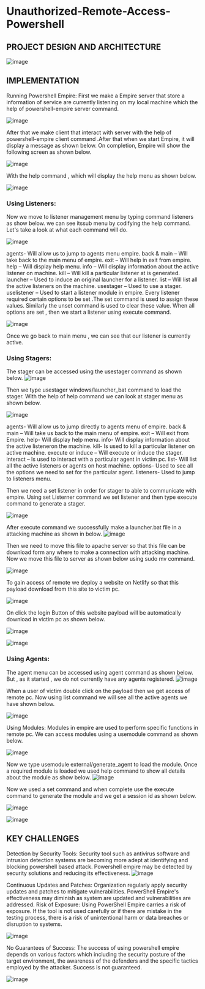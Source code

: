 # Unauthorized-Remote-Access-Powershell
## PROJECT DESIGN AND ARCHITECTURE
![image](https://github.com/NitinSharma973/Unauthorized-Remote-Access-Powershell-/assets/89895011/43b0828f-17e8-4d30-9047-3fa4c88c3481)

## IMPLEMENTATION
Running Powershell Empire:
First we make a Empire server that store a information of service are currently listening on my local machine which the help of powershell-empire server command.
       
  ![image](https://github.com/NitinSharma973/Unauthorized-Remote-Access-Powershell-/assets/89895011/d5b48947-bdc3-4c36-b16d-90a4ec4a2546)
                                                                
After that we make client that interact with server with the help of powershell-empire client command .After that when we  start Empire, it will display a message as shown below.
On completion, Empire will show the following screen as shown below.
 
  ![image](https://github.com/NitinSharma973/Unauthorized-Remote-Access-Powershell-/assets/89895011/b8aee0a7-5cd3-47aa-86c4-f79a8cb94ea2)
                                                               

With the help command , which will display the help menu as shown below.
 
                                                          
![image](https://github.com/NitinSharma973/Unauthorized-Remote-Access-Powershell-/assets/89895011/33c828fb-575d-462a-95c2-eba900cfea7b)


### Using Listeners:
Now we move to listener management menu by typing command listeners as show below. we can see itssub menu by codifying the help command. Let's take a look at what each command will do.
 
![image](https://github.com/NitinSharma973/Unauthorized-Remote-Access-Powershell-/assets/89895011/8f411762-31c3-431f-952e-831c7610fbc3)
                                                             
agents- Will allow us to jump to agents menu empire.
back & main – Will take  back to the main menu of empire.
exit – Will  help in exit from empire.
help – Will display help menu.
info – Will display information about the active listener on machine.
kill – Will kill a particular listener at is generated.
launcher – Used to induce an original launcher for a listener.
list – Will list all the active listeners on the machine.
usestager – Used to use a stager.
uselistener – Used to start a listener module in empire.
Every listener required certain options to be set .The set command is used to assign these values. Similarly the unset command is used to clear these value.
When all options are set , then we start a listener using execute command.


 ![image](https://github.com/NitinSharma973/Unauthorized-Remote-Access-Powershell-/assets/89895011/f3238d93-fc1a-4536-8464-493f28923e87)

                                                        

Once we go back to main menu , we can see that our listener is currently active.




### Using Stagers:
The stager can be accessed using the usestager command as shown below.
 ![image](https://github.com/NitinSharma973/Unauthorized-Remote-Access-Powershell-/assets/89895011/b4878617-d529-43cc-a46b-b64eff3716de)
                                                                    

Then we type usestager windows/launcher_bat command to load the stager. With the help of help command we can look at stager menu as shown below.

 ![image](https://github.com/NitinSharma973/Unauthorized-Remote-Access-Powershell-/assets/89895011/ea627ed3-f701-48bf-8986-d4ff9add2243)

                                                                  
agents- Will allow us to jump directly to agents menu of empire.
back & main – Will take us back to the main menu of empire.
exit – Will exit from Empire.
help- Will display help menu.
info- Will display information about the active listeneron the machine.
kill- Is used to kill a particular listener on active machine.
execute or induce – Will execute or induce the stager.
interact – Is used to interact with a particular agent in victim pc.
list- Will list all the active listeners or agents on host machine.
options- Used to see all the options we need to set for the particular agent.
listeners- Used to jump to listeners menu.

Then we need a set listener in order for stager to able to communicate with empire. Using set Listerner command we set listener and then type execute command to generate a stager.
 
 ![image](https://github.com/NitinSharma973/Unauthorized-Remote-Access-Powershell-/assets/89895011/84c77591-0aa7-43be-b2c2-786f4d10e93e)
                                                                    
After execute command we successfully make a launcher.bat file in a attacking machine as shown in below. 
       ![image](https://github.com/NitinSharma973/Unauthorized-Remote-Access-Powershell-/assets/89895011/7e57d7ce-91de-475c-807e-a121e896cab1)

Then we need to move  this file to apache server so that this file can be download  form any where to  make a connection with attacking machine.
Now we move this file to server as shown below using sudo mv command.

 ![image](https://github.com/NitinSharma973/Unauthorized-Remote-Access-Powershell-/assets/89895011/a1d67dc4-4137-4320-8cbf-080d83c71321)

                                                                
To gain access of remote we deploy a website on Netlify so that this payload download from this site to victim pc. 
 
  ![image](https://github.com/NitinSharma973/Unauthorized-Remote-Access-Powershell-/assets/89895011/5f13f943-ef1f-4565-9f2b-a09fb0cf8f69)
                                                               
On click the login Button of this website payload will be automatically download in victim pc as shown below.
 
  ![image](https://github.com/NitinSharma973/Unauthorized-Remote-Access-Powershell-/assets/89895011/83838ebd-7cc2-4146-9eaa-a13456de45d6)
                                                           
![image](https://github.com/NitinSharma973/Unauthorized-Remote-Access-Powershell-/assets/89895011/3e431644-87c8-4037-a859-6aed42d2bfce)

### Using Agents:
The agent menu  can be accessed using agent command as shown below. But , as it started , we do not currently have any agents registered.
 ![image](https://github.com/NitinSharma973/Unauthorized-Remote-Access-Powershell-/assets/89895011/e72a6ae9-97fa-42f3-9f62-6eb313619344)

                                                               
 When a user of victim  double click on the payload then we get access of remote pc. Now using list command we will see all the active agents we have shown below.
 
  ![image](https://github.com/NitinSharma973/Unauthorized-Remote-Access-Powershell-/assets/89895011/dcee345a-c117-4547-a8b0-83be43d6926c)
                                                          

Using Modules:
Modules in empire are used to perform specific functions in remote pc. We can access modules using a usemodule command as shown below.

  ![image](https://github.com/NitinSharma973/Unauthorized-Remote-Access-Powershell-/assets/89895011/30ccd4e2-358b-4551-9ca5-841506dd1036)

                                                        
Now we type usemodule external/generate_agent to load the module. Once a required module is loaded we used help command to show all details about the module as show below.
  ![image](https://github.com/NitinSharma973/Unauthorized-Remote-Access-Powershell-/assets/89895011/2c1d1140-4b10-4b9c-8f03-e42370f5c6af)
                                                                
Now we used a set command and when complete use the execute command to generate  the module and we get a session id as shown below.


![image](https://github.com/NitinSharma973/Unauthorized-Remote-Access-Powershell-/assets/89895011/820f1c65-385e-4b13-a697-b0629455bac2)

![image](https://github.com/NitinSharma973/Unauthorized-Remote-Access-Powershell-/assets/89895011/a40bb9eb-606d-4654-94ad-072909b70448)


## KEY CHALLENGES
Detection by Security Tools:
Security tool  such as antivirus software and intrusion detection systems are becoming more adept at identifying and blocking powershell based attack. Powershell empire may be detected by security solutions and  reducing its effectiveness.
 ![image](https://github.com/NitinSharma973/Unauthorized-Remote-Access-Powershell-/assets/89895011/1dc42d90-52fb-4c87-ae05-3280f851f09d)

                                                                      
Continuous Updates and Patches:
Organization regularly apply security updates and patches to mitigate vulnerabilities. PowerShell Empire's effectiveness may diminish as system are updated and vulnerabilities are addressed.
Risk of Exposure:
Using PowerShell Empire carries a risk of exposure. If the tool is not used carefully or if there are mistake in the testing process, there is a risk of unintentional harm or data breaches or disruption to systems.

 ![image](https://github.com/NitinSharma973/Unauthorized-Remote-Access-Powershell-/assets/89895011/79456a5a-5227-4f02-bd31-9bf11e063454)

                                                                    



No Guarantees of Success:
The success of using powershell empire depends on various factors which including the security posture of the target environment, the awareness of the defenders  and the specific tactics employed by the attacker. Success is not guaranteed.

 ![image](https://github.com/NitinSharma973/Unauthorized-Remote-Access-Powershell-/assets/89895011/eda6a691-8ef8-4672-be79-bd503caf4e70)

                                                                

